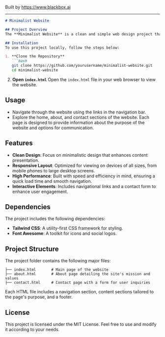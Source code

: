 
Built by https://www.blackbox.ai

---

```markdown
# Minimalist Website

## Project Overview
The **Minimalist Website** is a clean and simple web design project that aims to create effective digital experiences focusing on minimalism and functional aesthetics. Utilizing modern web technologies like Tailwind CSS and Font Awesome, this website adapts beautifully across various devices, ensuring an engaging user experience.

## Installation
To use this project locally, follow the steps below:

1. **Clone the Repository**
   ```bash
   git clone https://github.com/yourusername/minimalist-website.git
   cd minimalist-website
   ```

2. **Open `index.html`**
   Open the `index.html` file in your web browser to view the website.

## Usage
- Navigate through the website using the links in the navigation bar.
- Explore the home, about, and contact sections of the website. Each page is designed to provide information about the purpose of the website and options for communication.

## Features
- **Clean Design**: Focus on minimalistic design that enhances content presentation.
- **Responsive Layout**: Optimized for viewing on devices of all sizes, from mobile phones to large desktop screens.
- **High Performance**: Built with speed and efficiency in mind, ensuring a quick load time and smooth navigation.
- **Interactive Elements**: Includes navigational links and a contact form to enhance user engagement.

## Dependencies
The project includes the following dependencies:
- **Tailwind CSS**: A utility-first CSS framework for styling.
- **Font Awesome**: A toolkit for icons and social logos.

## Project Structure
The project folder contains the following major files:
```
├── index.html       # Main page of the website
├── about.html       # About page detailing the site's mission and values
├── contact.html     # Contact page with a form for user inquiries
```
Each HTML file includes a navigation section, content sections tailored to the page's purpose, and a footer.

## License
This project is licensed under the MIT License. Feel free to use and modify it according to your needs.
```